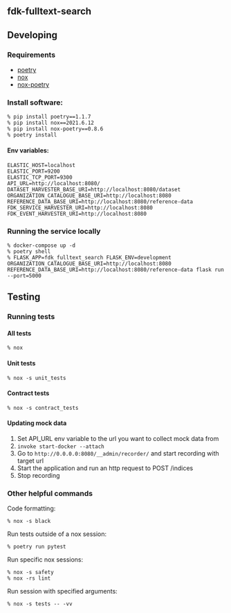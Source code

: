 fdk-fulltext-search
---------------------


## Developing
### Requirements
- [poetry](https://python-poetry.org/)
- [nox](https://nox.thea.codes/en/stable/)
- [nox-poetry](https://pypi.org/project/nox-poetry/)

### Install software:
```
% pip install poetry==1.1.7
% pip install nox==2021.6.12
% pip install nox-poetry==0.8.6
% poetry install
```
#### Env variables:
```
ELASTIC_HOST=localhost
ELASTIC_PORT=9200
ELASTIC_TCP_PORT=9300
API_URL=http://localhost:8080/
DATASET_HARVESTER_BASE_URI=http://localhost:8080/dataset
ORGANIZATION_CATALOGUE_BASE_URI=http://localhost:8080
REFERENCE_DATA_BASE_URI=http://localhost:8080/reference-data
FDK_SERVICE_HARVESTER_URI=http://localhost:8080
FDK_EVENT_HARVESTER_URI=http://localhost:8080
```

### Running the service locally

```
% docker-compose up -d
% poetry shell
% FLASK_APP=fdk_fulltext_search FLASK_ENV=development ORGANIZATION_CATALOGUE_BASE_URI=http://localhost:8080 REFERENCE_DATA_BASE_URI=http://localhost:8080/reference-data flask run --port=5000
```
## Testing
### Running tests
#### All tests
```
% nox
```
#### Unit tests
```
% nox -s unit_tests
```
#### Contract tests
```
% nox -s contract_tests
```
#### Updating mock data
1. Set API_URL env variable to the url you want to collect mock data from
2. `invoke start-docker --attach`
2. Go to `http://0.0.0.0:8080/__admin/recorder/` and start recording with target url
3. Start the application and run an http request to POST /indices
4. Stop recording

### Other helpful commands

Code formatting:
```
% nox -s black
```

Run tests outside of a nox session:
```
% poetry run pytest
```

Run specific nox sessions:
```
% nox -s safety
% nox -rs lint
```

Run session with specified arguments:
```
% nox -s tests -- -vv
```

